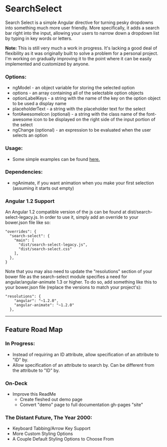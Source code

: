 # SearchSelect
Search Select is a simple Angular directive for turning pesky dropdowns into something much more user friendly. More specifically,
it adds a search bar right into the input, allowing your users to narrow down a dropdown list by typing in key words or letters.

**Note:** This is still very much a work in progress. It's lacking a good deal of flexibility as it was originally built
to solve a problem for a personal project. I'm working on gradually improving it to the point where it can be easily implemented
and customized by anyone.

### Options:
  * ngModel - an object variable for storing the selected option
  * options - an array containing all of the selectable option objects
  * optionLabelKeys - a string with the name of the key on the option object to be used a display name
  * placeholderText - a string with the placeholder text for the select
  * fontAwesomeIcon (optional) - a string with the class name of the font-awesome icon to be displayed on the right side of the input portion of the select
  * ngChange (optional) - an expression to be evaluated when the user selects an option

### Usage:
  * Some simple examples can be found [here.](https://museofmoose.github.io/SearchSelect/dist/)

### Dependencies:
  * ngAnimate, if you want animation when you make your first selection (assuming it starts out empty)

### Angular 1.2 Support
An Angular 1.2 compatible version of the js can be found at dist/search-select-legacy.js. In order to use it, simply add an override to your bower.json file like so:

```
"overrides": {
  "search-select": {
    "main": [
      "dist/search-select-legacy.js",
      "dist/search-select.css"
    ],
  },
}
```

Note that you may also need to update the "resolutions" section of your bower file as the search-select module specifies a need for angular/angular-animate 1.3 or higher. To do so, add something like this to your bower.json file (replace the versions to match your project's):

```
"resolutions": {
    "angular": "~1.2.0",
    "angular-animate": "~1.2.0"
  },
```

---

## Feature Road Map

### In Progress:
  * Instead of requiring an ID attribute, allow specification of an attribute to "ID" by.
  * Allow specification of an attribute to search by. Can be different from the attribute to "ID" by.

### On-Deck
  * Improve this ReadMe
    * Create fleshed out demo page
    * Convert "demo" page to full documentation gh-pages "site"

### The Distant Future, The Year 2000:
  * Keyboard Tabbing/Arrow Key Support
  * More Custom Styling Options
  * A Couple Default Styling Options to Choose From
